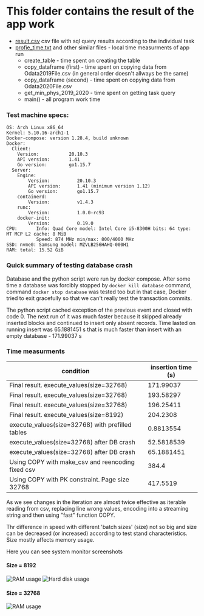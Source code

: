 # This folder contains the result of the app work
* [result.csv](./result.csv) csv file with sql query results according to the individual task
* [profie_time.txt](./saved_profie_time_exec_values_count_733112_2020count_379299_2019count_353813.txt) and other similar files - local time measurments of app run
  * create_table - time spent on creating the table
  * copy_dataframe (first) - time spent on copying data from Odata2019File.csv (in general order doesn't allways be the same)
  * copy_dataframe (second) - time spent on copying data from Odata2020File.csv
  * get_min_phys_2019_2020 - time spent on getting task query
  * main() - all program work time


### Test machine specs:
```
OS: Arch Linux x86_64 
Kernel: 5.10.16-arch1-1
Docker-compose: version 1.28.4, build unknown
Docker:
  Client:
    Version:           20.10.3
    API version:       1.41
    Go version:        go1.15.7
  Server:
    Engine:
        Version:          20.10.3
        API version:      1.41 (minimum version 1.12)
        Go version:       go1.15.7
    containerd:
        Version:          v1.4.3
    runc:
        Version:          1.0.0-rc93
    docker-init:
        Version:          0.19.0
CPU:       Info: Quad Core model: Intel Core i5-8300H bits: 64 type: MT MCP L2 cache: 8 MiB 
           Speed: 874 MHz min/max: 800/4000 MHz
SSD: nvme0: Samsung model: MZVLB256HAHQ-000H1
RAM: total: 15.52 GiB
```
### Quick summary of testing database crash
Database and the python script were run by docker compose.
After some time a database was forcibly stopped by `docker kill database` command, command `docker stop database` was tested too but in that case, Docker tried to exit gracefully so that we can't really test the transaction commits.

The python script cached exception of the previous event and closed with code 0. The next run of it was much faster because it skipped already inserted blocks and continued to insert only absent records. Time lasted on running insert was 65.1881451 s that is much faster than insert with an empty database - 171.99037 s

### Time measurments
| condition                                         | insertion time (s) |
|---------------------------------------------------|--------------------|
| Final result. execute_values(size=32768)          | 171.99037          |
| Final result. execute_values(size=32768)          | 193.58297          |
| Final result. execute_values(size=32768)          | 196.25411          |
| Final result. execute_values(size=8192)           | 204.2308           |
| execute_values(size=32768) with prefilled tables  | 0.8813554          |
| execute_values(size=32768) after DB crash         | 52.5818539         |
| execute_values(size=32768) after DB crash         | 65.1881451         |
| Using COPY with make_csv and reencoding fixed csv | 384.4              |
| Using COPY with PK constraint. Page size 32768    | 417.5519           |

As we see changes in the iteration are almost twiсe effective as iterable reading from csv, replacing line wrong values, encoding into a streaming string and then using "fast" function COPY.

Thr difference in speed with different 'batch sizes' (size) not so big and size can be decreased (or increased) according to test stand characteristics. Size mostly affects memory usage.

Here you can see system monitor screenshots

#### Size = 8192
![RAM usage](relative/path/to/img.jpg?raw=true "RAM usage")
![Hard disk usage](relative/path/to/img.jpg?raw=true "Hard disk usage")
#### Size = 32768
![RAM usage](relative/path/to/img.jpg?raw=true "RAM usage")
